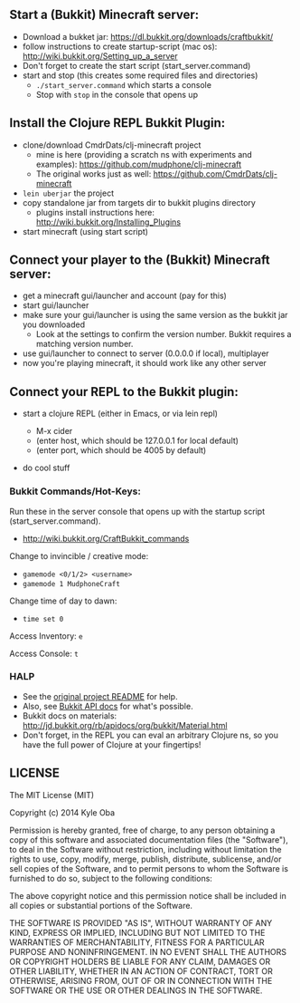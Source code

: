 ## Start a (Bukkit) Minecraft server:
* Download a bukket jar: https://dl.bukkit.org/downloads/craftbukkit/
* follow instructions to create startup-script (mac os): http://wiki.bukkit.org/Setting_up_a_server
* Don't forget to create the start script (start_server.command)
* start and stop (this creates some required files and directories)
  * `./start_server.command` which starts a console
  * Stop with `stop` in the console that opens up

## Install the Clojure REPL Bukkit Plugin:
* clone/download CmdrDats/clj-minecraft project
  * mine is here (providing a scratch ns with experiments and examples): https://github.com/mudphone/clj-minecraft
  * The original works just as well: https://github.com/CmdrDats/clj-minecraft
* `lein uberjar` the project
* copy standalone jar from targets dir to bukkit plugins directory
  * plugins install instructions here: http://wiki.bukkit.org/Installing_Plugins
* start minecraft (using start script)

## Connect your player to the (Bukkit) Minecraft server:
* get a minecraft gui/launcher and account (pay for this)
* start gui/launcher
* make sure your gui/launcher is using the same version as the bukkit jar you downloaded
  * Look at the settings to confirm the version number. Bukkit requires a matching version number.
* use gui/launcher to connect to server (0.0.0.0 if local), multiplayer
* now you're playing minecraft, it should work like any other server

## Connect your REPL to the Bukkit plugin:
* start a clojure REPL (either in Emacs, or via lein repl)
  * M-x cider
  * (enter host, which should be 127.0.0.1 for local default)
  * (enter port, which should be 4005 by default)

* do cool stuff

### Bukkit Commands/Hot-Keys:
Run these in the server console that opens up with the startup script (start_server.command).
* http://wiki.bukkit.org/CraftBukkit_commands

Change to invincible / creative mode:
* `gamemode <0/1/2> <username>`
* `gamemode 1 MudphoneCraft`

Change time of day to dawn: 
* `time set 0`

Access Inventory:
`e`

Access Console:
`t`

### HALP
* See the [original project README](https://github.com/mudphone/clj-minecraft/blob/master/README.md) for help.
* Also, see [Bukkit API docs](http://jd.bukkit.org/rb/doxygen/) for what's possible.
* Bukkit docs on materials: http://jd.bukkit.org/rb/apidocs/org/bukkit/Material.html
* Don't forget, in the REPL you can eval an arbitrary Clojure ns, so you have the full power of Clojure at your fingertips!

## LICENSE

The MIT License (MIT)

Copyright (c) 2014 Kyle Oba

Permission is hereby granted, free of charge, to any person obtaining a copy
of this software and associated documentation files (the "Software"), to deal
in the Software without restriction, including without limitation the rights
to use, copy, modify, merge, publish, distribute, sublicense, and/or sell
copies of the Software, and to permit persons to whom the Software is
furnished to do so, subject to the following conditions:

The above copyright notice and this permission notice shall be included in
all copies or substantial portions of the Software.

THE SOFTWARE IS PROVIDED "AS IS", WITHOUT WARRANTY OF ANY KIND, EXPRESS OR
IMPLIED, INCLUDING BUT NOT LIMITED TO THE WARRANTIES OF MERCHANTABILITY,
FITNESS FOR A PARTICULAR PURPOSE AND NONINFRINGEMENT. IN NO EVENT SHALL THE
AUTHORS OR COPYRIGHT HOLDERS BE LIABLE FOR ANY CLAIM, DAMAGES OR OTHER
LIABILITY, WHETHER IN AN ACTION OF CONTRACT, TORT OR OTHERWISE, ARISING FROM,
OUT OF OR IN CONNECTION WITH THE SOFTWARE OR THE USE OR OTHER DEALINGS IN
THE SOFTWARE.